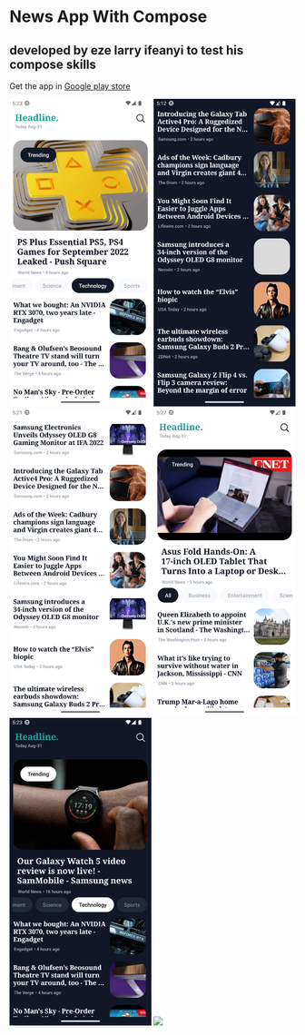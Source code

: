 # News App With Compose
## developed by eze larry ifeanyi to test his compose skills

[comment]: <> (![ScreenShot]&#40;/image/image.png&#41;)

[comment]: <> (![ScreenShot]&#40;/image/image1.png&#41;)

[comment]: <> (![ScreenShot]&#40;/image/image2.png&#41;)

[comment]: <> (![ScreenShot]&#40;/image/image3.png&#41;)

[comment]: <> (![ScreenShot]&#40;/image/image4.png&#41;)

[comment]: <> (![ScreenShot]&#40;/image/image5.gif&#41;)
Get the app in [Google play store](https://play.google.com/store/apps/details?id=com.larrex.newsappwithcompose)
<p float="left">
  <img src="image/image.png" width="250" />
  <img src="/image/image1.png" width="250" /> 
  <img src="/image/image2.png" width="250" /> 
  <img src="/image/image3.png" width="250" /> 
  <img src="/image/image4.png" width="250" /> 
  <img src="/image/image5.gif" width="250" /> 
</p>

